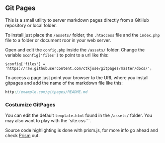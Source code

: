 ## Git Pages ##

This is a small utility to server markdown pages directly from a GitHub repository or local folder.

To install just place the `/assets/` folder, the `.htaccess` file and the `index.php` file to a folder or document roor in your web server.

Open and edit the `config.php` inside the `/assets/` folder. Change the variable `$config['files']` to point to a url like this:

```
$config['files'] = 'https://raw.githubusercontent.com/ctkjose/gitpages/master/docs/';
```

To access a page just point your browser to the URL where you install gitpages and add the name of the markdown file like this:

```php
http://example.com/gitpages/README.md
```


### Costumize GitPages ###

You can edit the default `template.html` found in the `/assets/` folder. You may also want to play with the `site.css```.

Source code highlighting is done with prism.js, for more info go ahead and check [Prism](http://prismjs.com/index.html) out.
